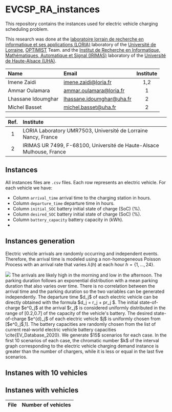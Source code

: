 # EVCSP_RA_instances
This repository contains the instances used for electric vehicle charging scheduling problem.

This research was done at the [laboratoire lorrain de recherche en informatique et ses applications (LORIA)](https://www.loria.fr/en/) laboratory of the [Université de Lorraine](https://www.univ-lorraine.fr/), [OPTIMIST](https://optimist.loria.fr/) Team. and the [Institut de Recherche en Informatique, Mathématiques, Automatique et Signal (IRIMAS)](https://www.irimas.uha.fr/) laboratory of the [Université de Haute-Alsace (UHA)](https://www.uha.fr/).

| Name                | Email                      | Institute |
|:--------------------|:---------------------------|:---------:|
| Imene Zaidi         | imene.zaidi@loria.fr       |    1,2    |
| Ammar Oulamara      | ammar.oulamara@loria.fr    |    1      |
| Lhassane Idoumghar  | lhassane.idoumghar@uha.fr  |    2      |
| Michel Basset       | michel.basset@uha.fr       |    2      |

| Ref. | Institute                                                            |
|:----:|:---------------------------------------------------------------------|
|  1   |  LORIA Laboratory UMR7503, Université de Lorraine Nancy, France      |
|  2   |  IRIMAS UR 7499, F-68100, Université de Haute-Alsace Mulhouse, France |


## Instances
All instances files are `.csv` files. Each row represents an electric vehicle. For each vehicle we have:
- Column `arrival_time` arrival time to the charging station in hours.
-  Column `departure_time` departure time in hours.
-  Column `initial_SOC` battery initial state of charge (SoC) (%).
-  Column `desired_SOC` battery initial state of charge (SoC) (%).
- Column `battery_capacity` battery capacity in (kWh).
- 
## Instances generation
Electric vehicle arrivals are randomly occurring and independent events. Therefore, the arrival time is modeled using a non-homogeneous Poisson Process with an arrival rate that varies $\lambda (h)$ at each hour $h=\{1,...,24\}$. 

<img src="https://latex.codecogs.com/svg.latex?\Large&space; h=\{1,...,24\}" />
The arrivals are likely high in the morning and low in the afternoon. 
The parking duration follows an exponential distribution with a mean parking duration that also varies over time. There is no correlation between the arrival time and the parking duration so the two variables can be generated independently. The departure time $d_j$ of each electric vehicle can be directly obtained with the formula $d_j = r_j + pr_j $. The initial state-of-charge $e^0_j$ at the arrival $r_j$ is considered uniformly distributed in the range of [0.2,0.7] of the capacity of the vehicle's battery. The desired state-of-charge $e^{d}_j$  of each electric vehicle $j$ is uniformly chosen from [$e^0_j$,1]. The battery capacities are randomly chosen from the list of current real-world electric vehicle battery capacities \cite{EV_Database_2020}. We generate $15$ scenarios for each case. In the first 10 scenarios of each case, the chromatic number $k$ of the interval graph corresponding to the electric vehicle charging demand instance is greater than the number of chargers, while it is less or equal in the last five scenarios. 

## Instanes with 10 vehicles

## Instanes with vehicles

| File              | Number of vehicles                     |
|:--------------------|:---------------------------|


